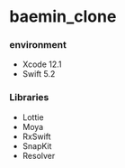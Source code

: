 # baemin_clone

### environment
- Xcode 12.1
- Swift 5.2

### Libraries
- Lottie
- Moya
- RxSwift
- SnapKit
- Resolver
